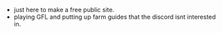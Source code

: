 - just here to make a free public site.
- playing GFL and putting up farm guides that the discord isnt interested in.

<!---
rosedrake/rosedrake 
--->
